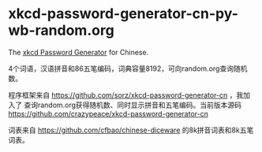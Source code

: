 # xkcd-password-generator-cn-py-wb-random.org
The [xkcd Password Generator](https://xkcd.com/936/)
for Chinese.

4个词语，汉语拼音和86五笔编码，词典容量8192，可向random.org查询随机数。

程序框架来自 https://github.com/sorz/xkcd-password-generator-cn ，我加入了 查询random.org获得随机数、同时显示拼音和五笔编码。当前版本源码 https://github.com/crazypeace/xkcd-password-generator-cn 

词表来自 https://github.com/cfbao/chinese-diceware 的8k拼音词表和8k五笔词表。
